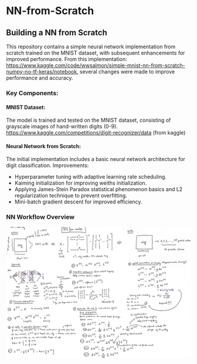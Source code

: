 # NN-from-Scratch
## Building a NN from Scratch

This repository contains a simple neural network implementation from scratch trained on the MNIST dataset, with subsequent enhancements for improved performance. 
From this implementation: https://www.kaggle.com/code/wwsalmon/simple-mnist-nn-from-scratch-numpy-no-tf-keras/notebook, several changes were made to improve performance and accuracy.

### Key Components:
#### MNIST Dataset:
The model is trained and tested on the MNIST dataset, consisting of grayscale images of hand-written digits (0-9).
https://www.kaggle.com/competitions/digit-recognizer/data (from kaggle)

#### Neural Network from Scratch:
The initial implementation includes a basic neural network architecture for digit classification.
Improvements:
- Hyperparameter tuning with adaptive learning rate scheduling.
- Kaiming initialization for improving weiths initialization.
- Applying James-Stein Paradox statistical phenomenon basics and L2 regularization technique to prevent overfitting.
- Mini-batch gradient descent for improved efficiency.

### NN Workflow Overview
![Workflow Overview](NN%20workflow%20overview.jpg)
